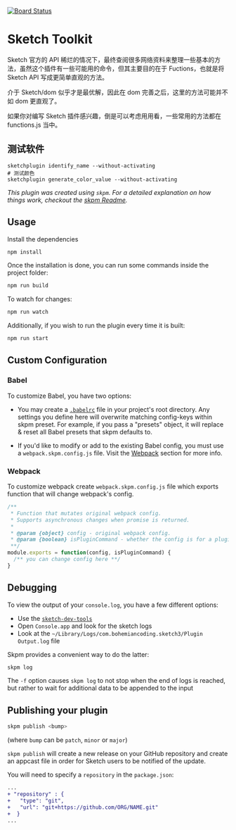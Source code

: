 [![Board Status](https://dev.azure.com/max0454/40514dc6-8dd6-4bc2-b077-098cc1233900/d6be7807-3b44-4b7c-8f18-3ca2802fc8c4/_apis/work/boardbadge/42b1f98d-f5b0-4a32-b548-efccfe2a12bf)](https://dev.azure.com/max0454/40514dc6-8dd6-4bc2-b077-098cc1233900/_boards/board/t/d6be7807-3b44-4b7c-8f18-3ca2802fc8c4/Microsoft.RequirementCategory)
# Sketch Toolkit

Sketch 官方的 API 稀烂的情况下，最终查阅很多网络资料来整理一些基本的方法，虽然这个插件有一些可能用的命令，但其主要目的在于 Fuctions，也就是将 Sketch API 写成更简单直观的方法。

介于 Sketch/dom 似乎才是最优解，因此在 dom 完善之后，这里的方法可能并不如 dom 更直观了。

如果你对编写 Sketch 插件感兴趣，倒是可以考虑用用看，一些常用的方法都在 functions.js 当中。

## 测试软件

```
sketchplugin identify_name --without-activating
# 测试颜色
sketchplugin generate_color_value --without-activating
```

_This plugin was created using `skpm`. For a detailed explanation on how things work, checkout the [skpm Readme](https://github.com/skpm/skpm/blob/master/README.md)._

## Usage

Install the dependencies

```bash
npm install
```

Once the installation is done, you can run some commands inside the project folder:

```bash
npm run build
```

To watch for changes:

```bash
npm run watch
```

Additionally, if you wish to run the plugin every time it is built:

```bash
npm run start
```

## Custom Configuration

### Babel

To customize Babel, you have two options:

* You may create a [`.babelrc`](https://babeljs.io/docs/usage/babelrc) file in your project's root directory. Any settings you define here will overwrite matching config-keys within skpm preset. For example, if you pass a "presets" object, it will replace & reset all Babel presets that skpm defaults to.

* If you'd like to modify or add to the existing Babel config, you must use a `webpack.skpm.config.js` file. Visit the [Webpack](#webpack) section for more info.

### Webpack

To customize webpack create `webpack.skpm.config.js` file which exports function that will change webpack's config.

```js
/**
 * Function that mutates original webpack config.
 * Supports asynchronous changes when promise is returned.
 *
 * @param {object} config - original webpack config.
 * @param {boolean} isPluginCommand - whether the config is for a plugin command or a resource
 **/
module.exports = function(config, isPluginCommand) {
  /** you can change config here **/
}
```

## Debugging

To view the output of your `console.log`, you have a few different options:

* Use the [`sketch-dev-tools`](https://github.com/skpm/sketch-dev-tools)
* Open `Console.app` and look for the sketch logs
* Look at the `~/Library/Logs/com.bohemiancoding.sketch3/Plugin Output.log` file

Skpm provides a convenient way to do the latter:

```bash
skpm log
```

The `-f` option causes `skpm log` to not stop when the end of logs is reached, but rather to wait for additional data to be appended to the input

## Publishing your plugin

```bash
skpm publish <bump>
```

(where `bump` can be `patch`, `minor` or `major`)

`skpm publish` will create a new release on your GitHub repository and create an appcast file in order for Sketch users to be notified of the update.

You will need to specify a `repository` in the `package.json`:

```diff
...
+ "repository" : {
+   "type": "git",
+   "url": "git+https://github.com/ORG/NAME.git"
+  }
...
```
